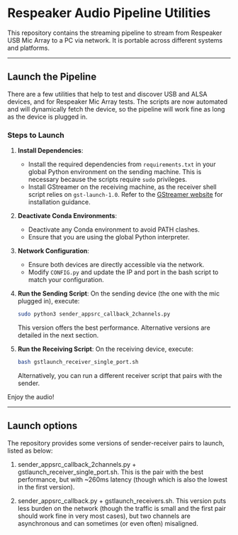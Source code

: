 # Respeaker Audio Pipeline Utilities

This repository contains the streaming pipeline to stream from Respeaker USB Mic Array to a PC via network. It is portable across different systems and platforms.

---

## Launch the Pipeline

There are a few utilities that help to test and discover USB and ALSA devices, and for Respeaker Mic Array tests. The scripts are now automated and will dynamically fetch the device, so the pipeline will work fine as long as the device is plugged in.

### Steps to Launch

1. **Install Dependencies**:
   - Install the required dependencies from `requirements.txt` in your global Python environment on the sending machine. This is necessary because the scripts require `sudo` privileges.
   - Install GStreamer on the receiving machine, as the receiver shell script relies on `gst-launch-1.0`. Refer to the [GStreamer website](https://gstreamer.freedesktop.org/documentation/installing/index.html) for installation guidance.

2. **Deactivate Conda Environments**:
   - Deactivate any Conda environment to avoid PATH clashes.
   - Ensure that you are using the global Python interpreter.

3. **Network Configuration**:
   - Ensure both devices are directly accessible via the network.
   - Modify `CONFIG.py` and update the IP and port in the bash script to match your configuration.

4. **Run the Sending Script**:
   On the sending device (the one with the mic plugged in), execute:
   
   ```bash
   sudo python3 sender_appsrc_callback_2channels.py
   ```

   This version offers the best performance. Alternative versions are detailed in the next section.

5. **Run the Receiving Script**:
   On the receiving device, execute:

   ```bash
   bash gstlaunch_receiver_single_port.sh
   ```

   Alternatively, you can run a different receiver script that pairs with the sender.

Enjoy the audio!

---

## Launch options

The repository provides some versions of sender-receiver pairs to launch, listed as below:

1. sender_appsrc_callback_2channels.py + gstlaunch_receiver_single_port.sh. This is the pair with the best performance, but with ~260ms latency (though which is also the lowest in the first version).

2. sender_appsrc_callback.py + gstlaunch_receivers.sh. This version puts less burden on the network (though the traffic is small and the first pair should work fine in very most cases), but two channels are asynchronous and can sometimes (or even often) misaligned.

